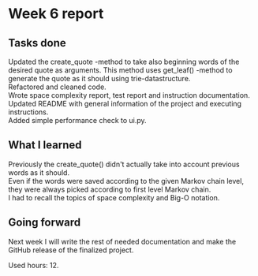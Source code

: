 # Week 6 report
## Tasks done
Updated the create_quote -method to take also beginning words of the desired quote as arguments. This method uses get_leaf() -method to generate the quote as it should using trie-datastructure. \
Refactored and cleaned code. \
Wrote space complexity report, test report and instruction documentation. \
Updated README with general information of the project and executing instructions. \
Added simple performance check to ui.py.

## What I learned
Previously the create_quote() didn't actually take into account previous words as it should. \
Even if the words were saved according to the given Markov chain level, they were always picked according to first level Markov chain. \
I had to recall the topics of space complexity and Big-O notation. 

## Going forward
Next week I will write the rest of needed documentation and make the GitHub release of the finalized project. 

Used hours: 12.
